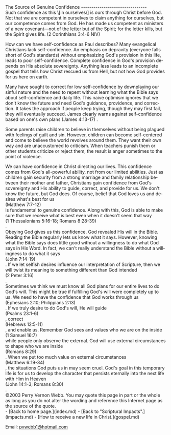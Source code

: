  <head> <title>(PVW) 2 Corinthians 3:4-6: The Source of Genuine Confidence</title> <meta content="IE=9" http-equiv="X-UA-Compatible"></meta> <link href="css/page_style.css" rel="stylesheet" type="text/css"></link> </head><body lang="EN-US"><div class="page_style"> The Source of Genuine Confidence
--------------------------------

<div class="p">Such confidence as this \[in ourselves\] is ours through Christ before God. Not that we are competent in ourselves to claim anything for ourselves, but our competence comes from God. He has made us competent as ministers of a new covenant—not of the letter but of the Spirit; for the letter kills, but the Spirit gives life. (2 Corinthians 3:4-6 NIV)

 How can we have self-confidence as Paul describes? Many evangelical Christians lack self-confidence. An emphasis on depravity (everyone falls short of God's standards) without emphasizing God's provision in this life, leads to poor self-confidence. Complete confidence in God's provision depends on His absolute sovereignty. Anything less leads to an incomplete gospel that tells how Christ rescued us from Hell, but not how God provides for us here on earth.</div>Many have sought to correct for low self-confidence by downplaying our sinful nature and the need to repent without learning what the Bible says about self-confidence and daily life. This naive optimism ignores that we don't know the future and need God's guidance, providence, and correction. It takes the approach if people keep trying, though they may first fail, they will eventually succeed. James clearly warns against self-confidence based on one's own plans (James 4:13-17) .

Some parents raise children to believe in themselves without being plagued with feelings of guilt and sin. However, children can become self-centered and come to believe the world revolves around them. They want their own way and are unaccustomed to criticism. When teachers punish them or other students criticize or reject them, the result is anger sometimes to the point of violence.

<div class="p">We can have confidence in Christ directing our lives. This confidence comes from God's all-powerful ability, not from our limited abilities. Just as children gain security from a strong marriage and family relationship between their mother and father, Christians gain confidence from God's sovereignty and His ability to guide, correct, and provide for us. We don't know the future, but God does. Of course, belief that God loves us and desires what's best for us<div class="footnote">(Matthew 7:7-12)</div> is fundamental to genuine confidence. Along with this, God is able to make sure that we receive what is best even when it doesn't seem that way<div class="footnote">(1 Thessalonians 5:16-18; Romans 8:28-39)</div>. </div><div class="p">Obeying God gives us this confidence. God revealed His will in the Bible. Reading the Bible regularly lets us know what it says. However, knowing what the Bible says does little good without a willingness to do what God says in His Word. In fact, we can't really understand the Bible without a willingness to do what it says<div class="footnote">(John 7:14-19)</div>. If we let selfish desires influence our interpretation of Scripture, then we will twist its meaning to something different than God intended<div class="footnote">(2 Peter 3:16)</div>. </div><div class="p">Sometimes we think we must know all God plans for our entire lives to do God's will. This might be true if fulfilling God's will were completely up to us. We need to have the confidence that God works through us<div class="footnote">(Ephesians 2:10; Philippians 2:13)</div>. If we truly desire to do God's will, He will guide<div class="footnote">(Psalms 23:1-6)</div> , correct<div class="footnote">(Hebrews 12:5-11)</div> , and enable us. Remember God sees and values who we are on the inside<div class="footnote">(1 Samuel 16:7)</div> while people only observe the external. God will use external circumstances to shape who we are inside<div class="footnote">(Romans 8:29)</div>. When we put too much value on external circumstances<div class="footnote">(Matthew 6:19-34)</div>, the situations God puts us in may seem cruel. God's goal in this temporary life is for us to develop the character that persists eternally into the next life with Him in Heaven<div class="footnote">(John 14:1-3; Romans 8:30)</div>. </div><div class="p" id="footnotes"></div><script src="js/footnotes.js" type="text/javascript"></script><div class="copy">©2003 Perry Vernon Webb. You may quote this page in part or the whole as long as you do not alter the wording and reference this Internet page as the source of the quote.</div> </div>- [Back to home page.](index.md)
- [Back to "Scriptural Impacts".](impacts.md)
- [How to receive a new life in Christ.](gospel.md)

Email: [pvwebb1@hotmail.com](mailto:pvwebb1@hotmail.com)

